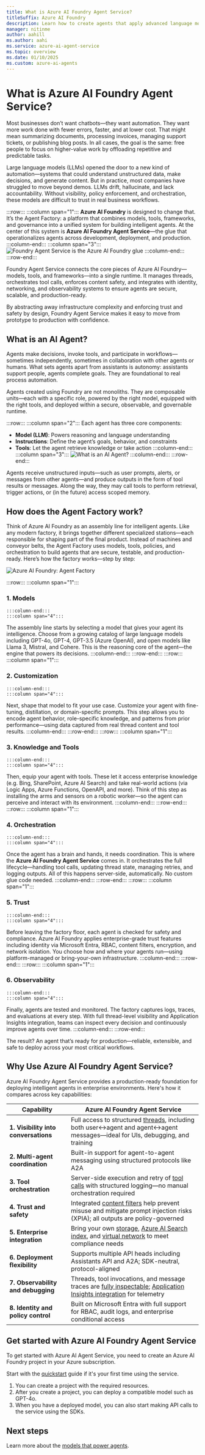 ```yaml
---
title: What is Azure AI Foundry Agent Service?
titleSuffix: Azure AI Foundry
description: Learn how to create agents that apply advanced language models for workflow automation.
manager: nitinme
author: aahill
ms.author: aahi
ms.service: azure-ai-agent-service
ms.topic: overview
ms.date: 01/10/2025
ms.custom: azure-ai-agents
---
```



# What is Azure AI Foundry Agent Service?

Most businesses don’t want chatbots—they want automation. They want more work done with fewer errors, faster, and at lower cost. That might mean summarizing documents, processing invoices, managing support tickets, or publishing blog posts. In all cases, the goal is the same: free people to focus on higher-value work by offloading repetitive and predictable tasks.

Large language models (LLMs) opened the door to a new kind of automation—systems that could understand unstructured data, make decisions, and generate content. But in practice, most companies have struggled to move beyond demos. LLMs drift, hallucinate, and lack accountability. Without visibility, policy enforcement, and orchestration, these models are difficult to trust in real business workflows.

:::row:::
    :::column span="1":::
**Azure AI Foundry** is designed to change that. It’s the Agent Factory: a platform that combines models, tools, frameworks, and governance into a unified system for building intelligent agents. At the center of this system is **Azure AI Foundry Agent Service**—the glue that operationalizes agents across development, deployment, and production.
    :::column-end:::
    :::column span="3":::
![Foundry Agent Service is the Azure AI Foundry glue](./media/agent-service-the-glue.png)
    :::column-end:::
:::row-end:::

Foundry Agent Service connects the core pieces of Azure AI Foundry—models, tools, and frameworks—into a single runtime. It manages threads, orchestrates tool calls, enforces content safety, and integrates with identity, networking, and observability systems to ensure agents are secure, scalable, and production-ready.

By abstracting away infrastructure complexity and enforcing trust and safety by design, Foundry Agent Service makes it easy to move from prototype to production with confidence.

## What is an AI Agent?

Agents make decisions, invoke tools, and participate in workflows—sometimes independently, sometimes in collaboration with other agents or humans. What sets agents apart from assistants is autonomy: assistants support people, agents complete goals. They are foundational to real process automation.

Agents created using Foundry are not monoliths. They are composable units—each with a specific role, powered by the right model, equipped with the right tools, and deployed within a secure, observable, and governable runtime.

:::row:::
    :::column span="2":::
Each agent has three core components:
- **Model (LLM)**: Powers reasoning and language understanding
- **Instructions**: Define the agent’s goals, behavior, and constraints
- **Tools**: Let the agent retrieve knowledge or take action
    :::column-end:::
    :::column span="3":::
![What is an AI Agent?](./media/what-is-an-agent.png)
    :::column-end:::
:::row-end:::


Agents receive unstructured inputs—such as user prompts, alerts, or messages from other agents—and produce outputs in the form of tool results or messages. Along the way, they may call tools to perform retrieval, trigger actions, or (in the future) access scoped memory.


## How does the Agent Factory work?

Think of Azure AI Foundry as an assembly line for intelligent agents. Like any modern factory, it brings together different specialized stations—each responsible for shaping part of the final product. Instead of machines and conveyor belts, the Agent Factory uses models, tools, policies, and orchestration to build agents that are secure, testable, and production-ready. Here’s how the factory works—step by step:

![Azure AI Foundry: Agent Factory](./media/agent-factory.png)



:::row:::
    :::column span="1":::
### 1. Models
    :::column-end:::
    :::column span="4":::
The assembly line starts by selecting a model that gives your agent its intelligence. Choose from a growing catalog of large language models including GPT-4o, GPT-4, GPT-3.5 (Azure OpenAI), and open models like Llama 3, Mistral, and Cohere. This is the reasoning core of the agent—the engine that powers its decisions.
    :::column-end:::
:::row-end:::
:::row:::
    :::column span="1":::
### 2. Customization
    :::column-end:::
    :::column span="4":::
Next, shape that model to fit your use case. Customize your agent with fine-tuning, distillation, or domain-specific prompts. This step allows you to encode agent behavior, role-specific knowledge, and patterns from prior performance—using data captured from real thread content and tool results.
    :::column-end:::
:::row-end:::
:::row:::
    :::column span="1":::
### 3. Knowledge and Tools
    :::column-end:::
    :::column span="4":::
Then, equip your agent with tools. These let it access enterprise knowledge (e.g. Bing, SharePoint, Azure AI Search) and take real-world actions (via Logic Apps, Azure Functions, OpenAPI, and more). Think of this step as installing the arms and sensors on a robotic worker—so the agent can perceive and interact with its environment.
    :::column-end:::
:::row-end:::
:::row:::
    :::column span="1":::
### 4. Orchestration
    :::column-end:::
    :::column span="4":::
Once the agent has a brain and hands, it needs coordination. This is where the **Azure AI Foundry Agent Service** comes in. It orchestrates the full lifecycle—handling tool calls, updating thread state, managing retries, and logging outputs. All of this happens server-side, automatically. No custom glue code needed.
    :::column-end:::
:::row-end:::
:::row:::
    :::column span="1":::
### 5. Trust
    :::column-end:::
    :::column span="4":::
Before leaving the factory floor, each agent is checked for safety and compliance. Azure AI Foundry applies enterprise-grade trust features including identity via Microsoft Entra, RBAC, content filters, encryption, and network isolation. You choose how and where your agents run—using platform-managed or bring-your-own infrastructure.
    :::column-end:::
:::row-end:::
:::row:::
    :::column span="1":::
### 6. Observability
    :::column-end:::
    :::column span="4":::
Finally, agents are tested and monitored. The factory captures logs, traces, and evaluations at every step. With full thread-level visibility and Application Insights integration, teams can inspect every decision and continuously improve agents over time.
    :::column-end:::
:::row-end:::

The result? An agent that’s ready for production—reliable, extensible, and safe to deploy across your most critical workflows.

## Why Use Azure AI Foundry Agent Service?

Azure AI Foundry Agent Service provides a production-ready foundation for deploying intelligent agents in enterprise environments. Here's how it compares across key capabilities:

| Capability | Azure AI Foundry Agent Service | 
|------------|--------------------------------|
| **1. Visibility into conversations** | Full access to structured [threads](./concepts/threads-runs-messages.md#threads), including both user↔agent and agent↔agent messages—ideal for UIs, debugging, and training |
| **2. Multi-agent coordination** | Built-in support for agent-to-agent messaging using structured protocols like A2A |
| **3. Tool orchestration** | Server-side execution and retry of [tool calls](./how-to/tools/overview.md) with structured logging—no manual orchestration required |
| **4. Trust and safety** | Integrated [content filters](../openai/how-to/content-filters.md) help prevent misuse and mitigate prompt injection risks (XPIA); all outputs are policy-governed |
| **5. Enterprise integration** | Bring your own [storage](./how-to/use-your-own-resources.md#use-an-existing-azure-cosmos-db-for-nosql-account-for-thread-storage), [Azure AI Search index](./how-to/use-your-own-resources.md#use-an-existing-azure-ai-search-resource), and [virtual network](./how-to/virtual-networks.md) to meet compliance needs |
| **6. Deployment flexibility** | Supports multiple API heads including Assistants API and A2A; SDK-neutral, protocol-aligned |
| **7. Observability and debugging** | Threads, tool invocations, and message traces are [fully inspectable](./concepts/tracing.md); [Application Insights integration](./how-to/metrics.md) for telemetry |
| **8. Identity and policy control** | Built on Microsoft Entra with full support for RBAC, audit logs, and enterprise conditional access |

## Get started with Azure AI Foundry Agent Service

To get started with Azure AI Agent Service, you need to create an Azure AI Foundry project in your Azure subscription. 

Start with the [quickstart](./quickstart.md) guide if it's your first time using the service.
1. You can create a project with the required resources. 
1. After you create a project, you can deploy a compatible model such as GPT-4o.
1. When you have a deployed model, you can also start making API calls to the service using the SDKs.


## Next steps

Learn more about the [models that power agents](./concepts/model-region-support.md).